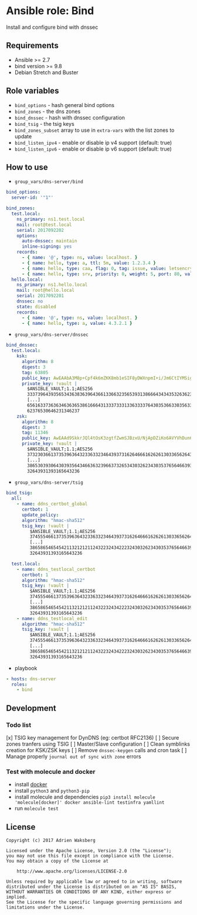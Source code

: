 # Ansible role: Bind

Install and configure bind with dnssec

## Requirements

* Ansible >= 2.7
* bind version >= 9.8
* Debian Stretch and Buster

## Role variables

* `bind_options` - hash general bind options
* `bind_zones` - the dns zones
* `bind_dnssec` - hash with dnssec configuration
* `bind_tsig` - the tsig keys
* `bind_zones_subset` array to use in `extra-vars` with the list zones to update
* `bind_listen_ipv4` - enable or disable ip v4 support (default: true)
* `bind_listen_ipv6` - enable or disable ip v6 support (default: true)
## How to use

* `group_vars/dns-server/bind`

```yaml
bind_options:
  server-id: '"1"'

bind_zones:
  test.local:
    ns_primary: ns1.test.local
    mail: root@test.local
    serial: 2017092202
    options:
      auto-dnssec: maintain
      inline-signing: yes
    records:
      - { name: '@', type: ns, value: localhost. }
      - { name: hello, type: a, ttl: 5m, value: 1.2.3.4 }
      - { name: hello, type: caa, flag: 0, tag: issue, value: letsencrypt.org }
      - { name: hello, type: srv, priority: 0, weight: 5, port: 80, value: www }
  hello.local:
    ns_primary: ns1.hello.local
    mail: root@hello.local
    serial: 2017092201
    dnssec: no
    state: disabled
    records:
      - { name: '@', type: ns, value: localhost. }
      - { name: hello, type: a, value: 4.3.2.1 }
```

* `group_vars/dns-server/dnssec`

```yaml
bind_dnssec:
  test.local: 
    ksk:
      algorithm: 8
      digest: 3
      tag: 63805
      public_key: AwEAAbA3M8p+Cpf4k6mZKK8mb1eSIF8yDWXnpmI+i/Jm6CtIYMSigZ4B bmnN+r/SdpeeaPCP5RRZDO/6U0xs2zwPeLs=
      private_key: !vault |
        $ANSIBLE_VAULT;1.1;AES256
        33373964393565343638363964366133663235653931386664343435326362333031323130363362
        [...]
        65616337363634636365386166643133373331336333376430353663303563346236316532336532
        62376530646231346237
    zsk:
      algorithm: 8
      digest: 3
      tag: 11346
      public_key: AwEAAd9SkkrJQl4tOsK3zgtfZwmSJBzxU/NjApDZiKo6AVYVhDun6IIl Q/axOe901o+x/iUVwIs7cOMA5Z/h/8G8bq8=
      private_key: !vault |
        $ANSIBLE_VAULT;1.1;AES256
        37323036613735396364323363323464393731626466616262613033656264343765306238353934
        [...]
        38653039306430393564346636323966373265343032623430353765646639366536663566653836
        32643931393165643236

```

* `group_vars/dns-server/tsig`

```yaml
bind_tsig:
  all:
    - name: ddns_certbot_global
      certbot: 1
      update_policy:
      algorithm: "hmac-sha512"
      tsig_key: !vault |
         $ANSIBLE_VAULT;1.1;AES256
         37455546613735396364323363323464393731626466616262613033656264343765306238353934
         [...]
         38658654654542113212121124322324342223243032623430353765646639366536663566653836
         32643931393165643236

  test.local:
    - name: ddns_testlocal_certbot
      certbot: 1
      algorithm: "hmac-sha512"
      tsig_key: !vault |
         $ANSIBLE_VAULT;1.1;AES256
         37455546613735396364323363323464393731626466616262613033656264343765306238353934
         [...]
         38658654654542113212121124322324342223243032623430353765646639366536663566653836
         32643931393165643236
    - name: ddns_testlocal_edit
      algorithm: "hmac-sha512"
      tsig_key: !vault |
         $ANSIBLE_VAULT;1.1;AES256
         37455546613735396364323363323464393731626466616262613033656264343765306238353934
         [...]
         38658654654542113212121124322324342223243032623430353765646639366536663566653836
         32643931393165643236
```

* playbook

```yaml
- hosts: dns-server
  roles:
    - bind 
```

## Development
### Todo list
[x] TSIG key management for DynDNS (eg: certbot RFC2136)
[ ] Secure zones tranfers using TSIG 
[ ] Master/Slave configuration
[ ] Clean symblinks creation for KSK/ZSK keys
[ ] Remove `dnssec-keygen` calls and cron task
[ ] Manage properly `journal out of sync with zone` errors


### Test with molecule and docker

* install [docker](https://docs.docker.com/engine/installation/)
* install `python3` and `python3-pip`
* install molecule and dependencies `pip3 install molecule 'molecule[docker]' docker ansible-lint testinfra yamllint`
* run `molecule test`

## License

```
Copyright (c) 2017 Adrien Waksberg

Licensed under the Apache License, Version 2.0 (the "License");
you may not use this file except in compliance with the License.
You may obtain a copy of the License at

    http://www.apache.org/licenses/LICENSE-2.0

Unless required by applicable law or agreed to in writing, software
distributed under the License is distributed on an "AS IS" BASIS,
WITHOUT WARRANTIES OR CONDITIONS OF ANY KIND, either express or implied.
See the License for the specific language governing permissions and
limitations under the License.
```
